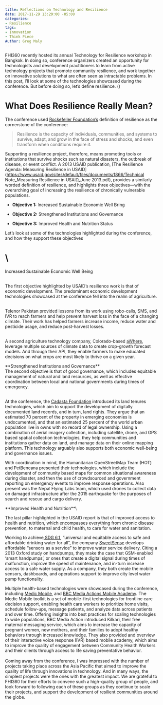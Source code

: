 ```yaml
---
title: Reflections on Technology and Resilience
date: 2017-11-29 13:29:00 -05:00
categories:
- Resilience
tags:
- Innovation
- Think Piece
Author: Greg Maly
---
```


FHI360 recently hosted its annual Technology for Resilience workshop in Bangkok. In doing so, conference organizers created an opportunity for technologists and development practitioners to learn from active technology projects that promote community resilience, and work together on innovative solutions to what are often seen as intractable problems. In this post, I’ll look at some of the technologies showcased during the conference. But before doing so, let’s define resilience. (<!--more-->)

# What Does Resilience Really Mean?

The conference used [Rockefeller Foundation’s](https://www.rockefellerfoundation.org/) definition of resilience as the cornerstone of the conference:

> Resilience is the capacity of individuals, communities, and systems to survive, adapt, and grow in the face of stress and shocks, and even transform when conditions require it.

Supporting a resilience project, therefore, means promoting tools or institutions that survive shocks such as natural disasters, the outbreak of disease, or event conflict. A 2013 USAID publication, \[The Resilience Agenda: Measuring Resilience in USAID\](https://www.usaid.gov/sites/default/files/documents/1866/Technical Note_Measuring Resilience in USAID_June 2013.pdf), provides a similarly worded definition of resilience, and highlights three objectives—with the overarching goal of increasing the resilience of chronically vulnerable populations.

* **Objective 1:** Increased Sustainable Economic Well Bring

* **Objective 2:** Strengthened Institutions and Governance

* **Objective 3:** Improved Health and Nutrition Status

Let’s look at some of the technologies highlighted during the conference, and how they support these objectives

# \
Increased Sustainable Economic Well Being

\
The first objective highlighted by USAID’s resilience work is that of economic development. The predominant economic development technologies showcased at the conference fell into the realm of agriculture.

\
Telenor Pakistan provided lessons from its work using robo-calls, SMS, and IVR to reach farmers and help prevent harvest loss in the face of a changing climate. Their work has helped farmers increase income, reduce water and pesticide usage, and reduce post-harvest losses.

\
A second agriculture technology company, Colorado-based [aWhere](http://www.awhere.com/), leverage multiple sources of climate data to create crop-growth forecast models. And through their API, they enable farmers to make educated decisions on what crops are most likely to thrive on a given year.

\*\*Strengthened Institutions and Governance\*\*\
The second objective is that of good governance, which includes equitable management of natural and land resources, as well as effective coordination between local and national governments during times of emergency.

\
At the conference, the [Cadasta Foundation](http://cadasta.org/) introduced its land tenures technologies, which aim to support the development of digitally documented land records, and in turn, land rights.  They argue that an estimated 70 percent of the property in emerging economies is undocumented, and that an estimated 25 percent of the world urban population live in owns with no record of legal ownership. Using a combination of aerial imagery collection, including satellite, drone, and GPS based spatial collection technologies, they help communities and institutions gather data on land, and manage data on their online mapping platform. This technology arguably also supports both economic well-being and governance issues.

With coordination in mind, the Humanitarian OpenStreetMap Team (HOT) and PetBencana presented their technologies, which include the development of community based maps for common situational awareness during disaster, and then the use of crowdsourced and government reporting on emergency events to improve response operations. Also present was the Nepal Flying Labs team, which used drones to collect data on damaged infrastructure after the 2015 earthquake for the purposes of search and rescue and cargo delivery.

\*\*Improved Health and Nutrition\*\*\\

The last pillar highlighted in the USAID report is that of improved access to health and nutrition, which encompasses everything from chronic disease prevention, to maternal and child health, to care for water and sanitation.

Working to achieve[ SDG 6.1](https://sustainabledevelopment.un.org/sdg6), “universal and equitable access to safe and affordable drinking water for all”, the company [SweetSense](http://www.sweetsensors.com/) develops affordable “sensors as a service” to improve water service delivery. Citing a 2013 Oxford study on handpumps, they make the case that GSM-enabled ‘smart handpumps’, or ones that create a digital signal during times of malfunction, improve the speed of maintenance, and in-turn increase access to a safe water supply. As a company, they both create the mobile sensors, dashboards, and operations support to improve city level water pump functionality.

Multiple health-based technologies were showcased during the conference, including [Medic Mobile](https://medicmobile.org/), and [BBC Media Actions Mobile Academy](http://www.bbc.co.uk/mediaaction/where-we-work/asia/india/sdp-ma-mk). The Medic Mobile toolkit is a set of mobile-first technologies for frontline care decision support, enabling health care workers to prioritize home visits, schedule follow-ups, message patients, and analyze data across patients and over time. Offering insights into best practices for scaling technologies to wide populations, BBC Media Action introduced Kilkari, their free maternal messaging service, which aims to increase the capacity of pregnant women, new mothers, and their families to adopt healthy behaviors through increased knowledge. They also provided and overview of their interactive voice response (IVR) based mobile academy, which aims to improve the quality of engagement between Community Health Workers and their clients through access to life saving preventative behavior.
\
 
\
Coming away from the conference, I was impressed with the number of projects taking place across the Asia Pacific that aimed to improve the quality of life through innovations in technology. And in many ways, the simplest projects were the ones with the greatest impact. We are grateful to FHI360 for their efforts to convene such a high-quality group of people, and look forward to following each of these groups as they continue to scale their projects, and support the development of resilient communities around the globe.